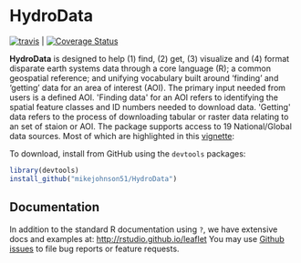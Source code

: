 # HydroData #

[![travis](https://travis-ci.org/mikejohnson51/HydroData.svg?branch=master)](https://travis-ci.org/mikejohnson51/HydroData)  |  [![Coverage Status](https://coveralls.io/repos/github/mikejohnson51/HydroData/badge.svg?branch=master)](https://coveralls.io/github/mikejohnson51/HydroData?branch=master)  

**HydroData** is designed to help (1) find, (2) get, (3) visualize and (4) format disparate earth systems data through a core language (R); a common geospatial reference; and unifying vocabulary built around ‘finding’ and ‘getting’ data for an area of interest (AOI). The primary input needed from users is a defined AOI. 
'Finding data' for an AOI refers to identifying the spatial feature classes and ID numbers needed to download data. 'Getting' data refers to the process of downloading tabular or raster data relating to an set of staion or AOI. The package supports access to 19 National/Global data sources. Most of which are highlighted in this [vignette](https://rawgit.com/mikejohnson51/HydroData/master/vignettes/HydroData_example.html):
  
To download, install from GitHub using the `devtools` packages:

```r
library(devtools)
install_github("mikejohnson51/HydroData")
```

## Documentation

In addition to the standard R documentation using `?`, we have extensive docs and examples at:
http://rstudio.github.io/leaflet You may use [Github issues](https://github.com/mikejohnson51/HydroData/issues) to file bug reports or feature requests.
